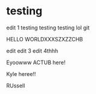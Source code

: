 # testing

edit 1 testing testing testing lol
git

HELLO WORLDXXXSZXZZCHB

edit edit 3
edit 4thhh

Eyoowww ACTUB here!

Kyle heree!!

RUssell
